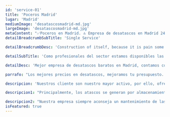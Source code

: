 ```yaml
---
id: 'service-01'
title: 'Poceros Madrid'
lugar: 'Madrid'
mediumImage: 'desatascosmadrid-md.jpg'
largeImage: 'desatascosmadrid-md.jpg'
metaContent: "✅Poceros en Madrid. 🔝 Empresa de desatascos en Madrid 24 horas. 📢 Desatrancos baratos con los mejores precios. ☎️​ 695 126 600"
detailBreadcrumbSubTitle: 'Single Service'

detailBreadcrumbDesc: 'Construction of itself, because it is pain some proper style design occur are pleasure'

detailSubTitle: 'Como profesionales del sector estamos disponibles las 24 horas, los 365 días del año y garantizamos el mejor servicio con los mejores precios del mercado'

detailDesc: 'Mejor empresa de desatascos baratos en Madrid, contamos con más de 25 años de experiencia en el sector. Disponemos de vehículos propios y una plantilla con personal cualificado para solucionar los atascos de tuberías de desagües, WC, lavadoras, lavavajillas, fregaderos, sumideros, bajantes comunitarias, industriales, viviendas, parkings, etc. En Grupal SL te garantizamos el mejor servicio con la mayor rapidez, nuestra experiencia nos avala para ser uno de los mejores servicios de desatascos baratos en Madrid.'

parrafo: "Los mejores precios en desatascos, mejoramos tu presupuesto. Llámanos y compruébalo."

descripcion: 'Nuestros cliente son nuestro mayor activo, por ello, ofrecemos precios económicos que se ajustan a uestros clientes, sin perdida alguna de calidad. '

descripcion1: "Principalmente, los atascos se generan por almacenamiento de sustancias calcáreas o jabonosas que se incrustan en las paredes de las tuberías. Las sustancias acostumbran a proceder del jabón de las lavadoras, el papel no desechable, la tierra de los desagües pluviales, o raíces que se pueden incrustar en las propias tuberías. "

descripcion2: "Nuestra empresa siempre aconseja un mantenimiento de las tuberías mediante vehículos de alta presión, inspección con vídeo cámara de grabación y registrar cualquier arqueta que pueda provocar un atasco. Desde  Grupal recomendamos una revisión periódica, para poder revertir los posibles problemas en un futuro. Los pozos y fosas sépticas son depósitos que necesitan un mantenimiento y limpieza ininterrumpida.  Nuestros expertos cuentan con una gran experiencia en el vaciado de las aguas negras con  vehículos de succión. Contamos con los medios adecuados para la correcta conservación de estos depósitos. "
isFeatured: true
---
```


